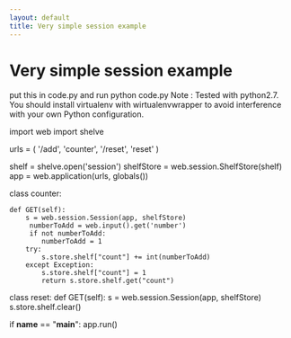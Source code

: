 ```yaml
---
layout: default
title: Very simple session example
---
```


# Very simple session example

put this in code.py and run python code.py
Note : Tested with python2.7.  You should install virtualenv with wirtualenvwrapper to avoid interference with your own Python configuration.

import web
import shelve


urls = (
        '/add', 'counter',
        '/reset', 'reset'
       )

shelf = shelve.open('session')
shelfStore = web.session.ShelfStore(shelf)
app = web.application(urls, globals())


class counter:        

    def GET(self):
        s = web.session.Session(app, shelfStore)
         numberToAdd = web.input().get('number')
         if not numberToAdd:
            numberToAdd = 1
        try:
            s.store.shelf["count"] += int(numberToAdd)
        except Exception:
            s.store.shelf["count"] = 1
            return s.store.shelf.get("count")


class reset:
    def GET(self): 
        s = web.session.Session(app, shelfStore)
        s.store.shelf.clear()


if __name__ == "__main__":
    app.run()



